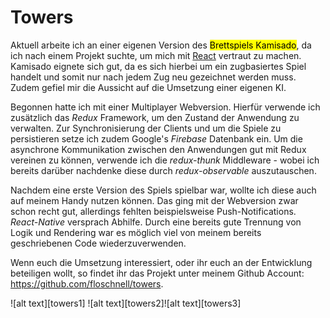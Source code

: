 # Towers
Aktuell arbeite ich an einer eigenen Version des <mark>Brettspiels Kamisado</mark>, da ich nach einem Projekt suchte, um mich mit [React](https://facebook.github.io/react/) vertraut zu machen. Kamisado eignete sich gut, da es sich hierbei um ein zugbasiertes Spiel handelt und somit nur nach jedem Zug neu gezeichnet werden muss. Zudem gefiel mir die Aussicht auf die Umsetzung einer eigenen KI.

Begonnen hatte ich mit einer Multiplayer Webversion. Hierfür verwende ich zusätzlich das *Redux* Framework, um den Zustand der Anwendung zu verwalten. Zur Synchronisierung der Clients und um die Spiele zu persistieren setze ich zudem Google's *Firebase* Datenbank ein. Um die asynchrone Kommunikation zwischen den Anwendungen gut mit Redux vereinen zu können, verwende ich die *redux-thunk* Middleware - wobei ich bereits darüber nachdenke diese durch *redux-observable* auszutauschen.

Nachdem eine erste Version des Spiels spielbar war, wollte ich diese auch auf meinem Handy nutzen können. Das ging mit der Webversion zwar schon recht gut, allerdings fehlten beispielsweise Push-Notifications. *React-Native* versprach Abhilfe. Durch eine bereits gute Trennung von Logik und Rendering war es möglich viel von meinem bereits geschriebenen Code wiederzuverwenden.

Wenn euch die Umsetzung interessiert, oder ihr euch an der Entwicklung beteiligen wollt, so findet ihr das Projekt unter meinem Github Account: https://github.com/floschnell/towers.

<div class="catalog">
![alt text][towers1] ![alt text][towers2]![alt text][towers3]
</div>

[towers1]: /img/towers/towers-1.resized.png "Logo Title Text 2"
[towers2]: /img/towers/towers-2.resized.png "Logo Title Text 2"
[towers3]: /img/towers/towers-3.resized.png "Logo Title Text 2"